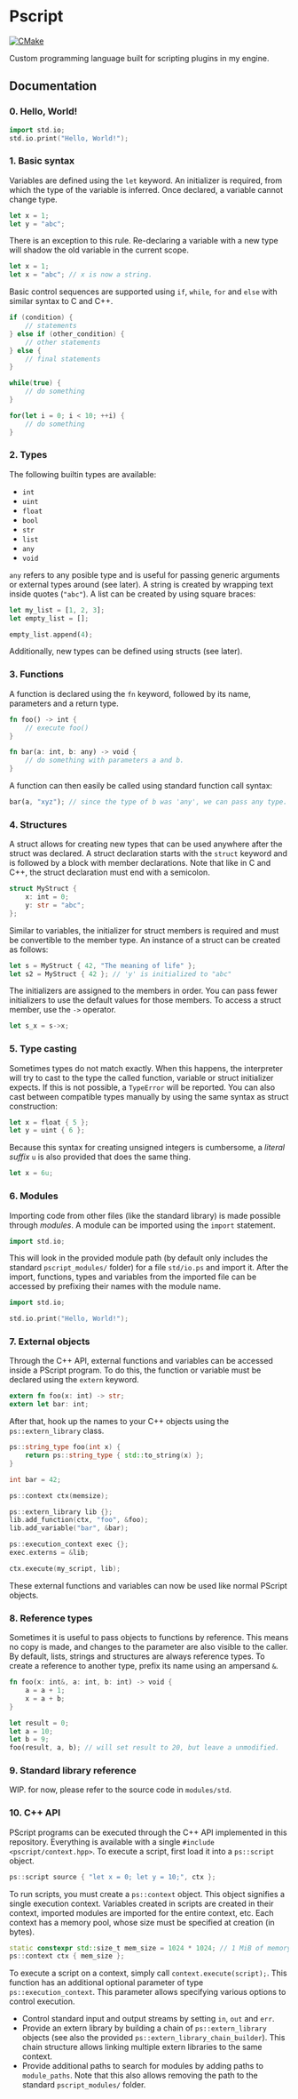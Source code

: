 # Pscript

[![CMake](https://github.com/NotAPenguin0/pscript/actions/workflows/cmake.yml/badge.svg?branch=master)](https://github.com/NotAPenguin0/pscript/actions/workflows/cmake.yml)

Custom programming language built for scripting plugins in my engine.

## Documentation

### 0. Hello, World!

```cpp
import std.io;
std.io.print("Hello, World!");
```

### 1. Basic syntax

Variables are defined using the `let` keyword. An initializer is required, from which the
type of the variable is inferred. Once declared, a variable cannot change type.

```rust
let x = 1;
let y = "abc";
```

There is an exception to this rule. Re-declaring a variable with a new type will shadow
the old variable in the current scope. 

```rust
let x = 1;
let x = "abc"; // x is now a string.
```

Basic control sequences are supported using `if`, `while`, `for` and `else` with similar 
syntax to C and C++.

```cpp
if (condition) {
    // statements
} else if (other_condition) {
    // other statements
} else {
    // final statements
}
```

```cpp
while(true) {
    // do something
}
```

```rust
for(let i = 0; i < 10; ++i) {
    // do something
}
```

### 2. Types

The following builtin types are available:

- `int`
- `uint`
- `float`
- `bool`
- `str`
- `list`
- `any`
- `void`

`any` refers to any posible type and is useful for passing generic arguments or
external types around (see later). A string is created by wrapping text inside 
quotes (`"abc"`). A list can be created by using square braces:

```rust
let my_list = [1, 2, 3];
let empty_list = [];

empty_list.append(4);
```

Additionally, new types can be defined using structs (see later).

### 3. Functions

A function is declared using the `fn` keyword, followed by its name, parameters and a
return type.

```rust
fn foo() -> int {
    // execute foo()
}

fn bar(a: int, b: any) -> void {
    // do something with parameters a and b.
}
```

A function can then easily be called using standard function call syntax:
```rust
bar(a, "xyz"); // since the type of b was 'any', we can pass any type.
```

### 4. Structures

A struct allows for creating new types that can be used anywhere after the struct was declared.
A struct declaration starts with the `struct` keyword and is followed by a block with member
declarations. Note that like in C and C++, the struct declaration must end with a semicolon.

```rust
struct MyStruct {
    x: int = 0;
    y: str = "abc";
};
```

Similar to variables, the initializer for struct members is required and must be convertible
to the member type. An instance of a struct can be created as follows:

```rust
let s = MyStruct { 42, "The meaning of life" };
let s2 = MyStruct { 42 }; // 'y' is initialized to "abc"
```

The initializers are assigned to the members in order. You can pass fewer initializers to use
the default values for those members. To access a struct member, use the `->` operator.

```rust
let s_x = s->x;
```

### 5. Type casting

Sometimes types do not match exactly. When this happens, the interpreter will try to cast
to the type the called function, variable or struct initializer expects. If this is not
possible, a `TypeError` will be reported. You can also cast between compatible types manually
by using the same syntax as struct construction:

```rust
let x = float { 5 };
let y = uint { 6 };
```

Because this syntax for creating unsigned integers is cumbersome, a *literal suffix* `u`
is also provided that does the same thing.

```rust
let x = 6u;
```

### 6. Modules

Importing code from other files (like the standard library) is made possible through
*modules*. A module can be imported using the `import` statement.

```cpp
import std.io;
```

This will look in the provided module path (by default only includes the standard
`pscript_modules/` folder) for a file `std/io.ps` and import it. After the import, 
functions, types and variables from the imported file can be accessed by prefixing
their names with the module name.

```cpp
import std.io;

std.io.print("Hello, World!");
```

### 7. External objects

Through the C++ API, external functions and variables can be accessed inside a PScript 
program. To do this, the function or variable must be declared using the `extern` 
keyword.

```rust
extern fn foo(x: int) -> str;
extern let bar: int;
```

After that, hook up the names to your C++ objects using the `ps::extern_library` class.

```cpp
ps::string_type foo(int x) {
    return ps::string_type { std::to_string(x) };
}

int bar = 42;

ps::context ctx(memsize);

ps::extern_library lib {};
lib.add_function(ctx, "foo", &foo);
lib.add_variable("bar", &bar);

ps::execution_context exec {};
exec.externs = &lib;

ctx.execute(my_script, lib);
```

These external functions and variables can now be used like normal PScript objects.

### 8. Reference types

Sometimes it is useful to pass objects to functions by reference. This means no copy is
made, and changes to the parameter are also visible to the caller. By default, lists,
strings and structures are always reference types. To create a reference to another
type, prefix its name using an ampersand `&`.

```rust
fn foo(x: int&, a: int, b: int) -> void {
    a = a + 1;
    x = a + b;
}

let result = 0;
let a = 10;
let b = 9;
foo(result, a, b); // will set result to 20, but leave a unmodified.
```

### 9. Standard library reference

WIP. for now, please refer to the source code in `modules/std`.

### 10. C++ API

PScript programs can be executed through the C++ API implemented in this repository.
Everything is available with a single `#include <pscript/context.hpp>`. To execute a
script, first load it into a `ps::script` object.

```cpp
ps::script source { "let x = 0; let y = 10;", ctx };
```

To run scripts, you must create a `ps::context` object. This object signifies a single 
execution context. Variables created in scripts are created in their context, imported
modules are imported for the entire context, etc. Each context has a memory pool, whose
size must be specified at creation (in bytes).

```cpp
static constexpr std::size_t mem_size = 1024 * 1024; // 1 MiB of memory.
ps::context ctx { mem_size };
```

To execute a script on a context, simply call `context.execute(script);`. This function
has an additional optional parameter of type `ps::execution_context`. This parameter
allows specifying various options to control execution.

- Control standard input and output streams by setting `in`, `out` and `err`.
- Provide an extern library by building a chain of `ps::extern_library` objects (see
  also the provided `ps::extern_library_chain_builder`). This chain structure allows
  linking multiple extern libraries to the same context.
- Provide additional paths to search for modules by adding paths to `module_paths`.
  Note that this also allows removing the path to the standard `pscript_modules/` folder.

